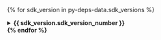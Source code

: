 <!--
Licensed under the Apache License, Version 2.0 (the "License");
you may not use this file except in compliance with the License.
You may obtain a copy of the License at

http://www.apache.org/licenses/LICENSE-2.0

Unless required by applicable law or agreed to in writing, software
distributed under the License is distributed on an "AS IS" BASIS,
WITHOUT WARRANTIES OR CONDITIONS OF ANY KIND, either express or implied.
See the License for the specific language governing permissions and
limitations under the License.
-->
{% for sdk_version in py-deps-data.sdk_versions %}
<details {% if forloop.first == true %}open{% endif %}>
    <summary markdown="span">
        <b>{{ sdk_version.sdk_version_number }}</b>
    </summary>

    <p>
        Beam SDK for Python {{ sdk_version.sdk_version_number }} has the following compile and runtime dependencies.
    </p>

    <table class="table-bordered table-striped">
        <tr>
            <th>Package</th>
            <th>Version</th>
        </tr>
        {% for dependency in sdk_version.dependencies %}
        <tr>
            <td>{{ dependency.package_name }}</td>
            <td>{{ dependency.package_version }}</td>
        </tr>
        {% endfor %}
    </table>
</details><b>
{% endfor %}